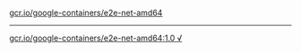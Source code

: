 [gcr.io/google-containers/e2e-net-amd64](https://hub.docker.com/r/anjia0532/google-containers.e2e-net-amd64/tags/) 

----
[gcr.io/google-containers/e2e-net-amd64:1.0 √](https://hub.docker.com/r/anjia0532/google-containers.e2e-net-amd64/tags/)

